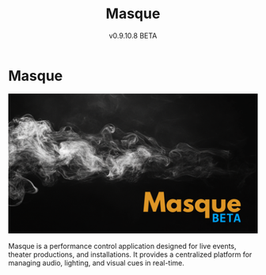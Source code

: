 ﻿---
title: Masque
subtitle: v0.9.10.8 BETA
---

# Masque
![Masque](../images/MasqueLogo_1080p.png)

Masque is a performance control application designed for live events, theater productions, and installations. It provides a centralized platform for managing audio, lighting, and visual cues in real-time.

